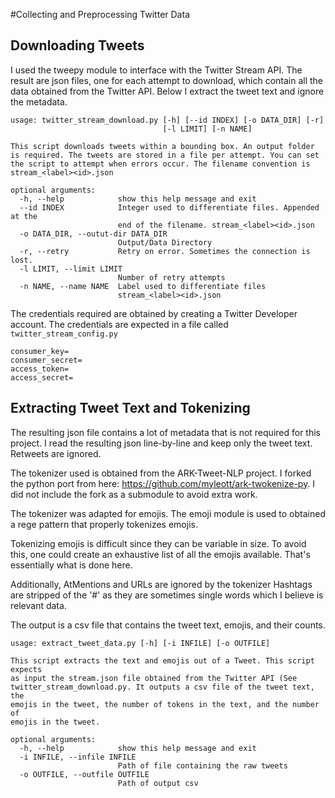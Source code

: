 #Collecting and Preprocessing Twitter Data

## Downloading Tweets
I used the tweepy module to interface with the Twitter Stream API. The result are json files, one for each attempt to download, which contain all the data obtained from the Twitter API. Below I extract the tweet text and ignore the metadata.

```
usage: twitter_stream_download.py [-h] [--id INDEX] [-o DATA_DIR] [-r]
                                  [-l LIMIT] [-n NAME]

This script downloads tweets within a bounding box. An output folder is required. The tweets are stored in a file per attempt. You can set the script to attempt when errors occur. The filename convention is stream_<label><id>.json

optional arguments:
  -h, --help            show this help message and exit
  --id INDEX            Integer used to differentiate files. Appended at the
                        end of the filename. stream_<label><id>.json
  -o DATA_DIR, --outut-dir DATA_DIR
                        Output/Data Directory
  -r, --retry           Retry on error. Sometimes the connection is lost.
  -l LIMIT, --limit LIMIT
                        Number of retry attempts
  -n NAME, --name NAME  Label used to differentiate files
                        stream_<label><id>.json
```


The credentials required are obtained by creating a Twitter Developer account. The credentials are expected in a file called `twitter_stream_config.py`
```
consumer_key=
consumer_secret=
access_token=
access_secret=
```

## Extracting Tweet Text and Tokenizing
The resulting json file contains a lot of metadata that is not required for this project. I read the resulting json line-by-line and keep only the tweet text. Retweets are ignored.

The tokenizer used is obtained from the ARK-Tweet-NLP project. I forked the python port from here: https://github.com/myleott/ark-twokenize-py. I did not include the fork as a submodule to avoid extra work.

The tokenizer was adapted for emojis. The emoji module is used to obtained a rege pattern that properly tokenizes emojis. 

Tokenizing emojis is difficult since they can be variable in size. To avoid this, one could create an exhaustive list of all the emojis available. That's essentially what is done here.

Additionally, AtMentions and URLs are ignored by the tokenizer Hashtags are stripped of the '#' as they are sometimes single words which I believe is relevant data.

The output is a csv file that contains the tweet text, emojis, and their counts.

```
usage: extract_tweet_data.py [-h] [-i INFILE] [-o OUTFILE]

This script extracts the text and emojis out of a Tweet. This script expects
as input the stream.json file obtained from the Twitter API (See
twitter_stream_download.py. It outputs a csv file of the tweet text, the
emojis in the tweet, the number of tokens in the text, and the number of
emojis in the tweet.

optional arguments:
  -h, --help            show this help message and exit
  -i INFILE, --infile INFILE
                        Path of file containing the raw tweets
  -o OUTFILE, --outfile OUTFILE
                        Path of output csv
```
